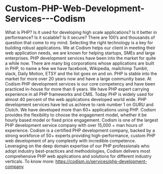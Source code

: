 # Custom-PHP-Web-Development-Services---Codism
What is PHP? Is it used for developing high scale applications? Is it better in performance? Is it scalable? Is it secure? There are 100’s and thousands of question that come to my mind.  Selecting the right technology is a key for building robust applications. We at Codism helps our client in meeting their web application needs, we are known for helping startups, SMEs and large enterprises. PHP development services have been into the market for quite a while now. There are many big corporations whose applications are built in PHP, to name a few we have facebook, Wikipedia, mailchimp Tumblr, slack, Daily Motion, ETSY and the list goes on and on.  PHP is stable into the market for more over 20 years now and have a large community base. At Codism PHP development services is our core competency and have been practiced in-house for more than 6 years. We have PHP expert carrying experience in all PHP frameworks and CMS. Today PHP is widely used for almost 40 percent of the web applications developed world wide. PHP development services have led us achieve to rank number 1 on GURU and Clutch. We have developed more than 60+ applications using PHP. Codism provides the flexibility to choose the engagement model, whether it be hourly based model or fixed price engagement.  Codism is one of the largest PHP development service company with over 15,000 + man hours of experience. Codism is a certified PHP development company, backed by a strong workforce of 50+ experts providing high-performance, custom PHP web development of any complexity with incredible competence. Leveraging on the deep domain expertise of our PHP professionals who adopt industry best-practices and methodologies, Codism delivers most comprehensive PHP web applications and solutions for different industry verticals. To know more: https://codism.io/services/php-development-company
